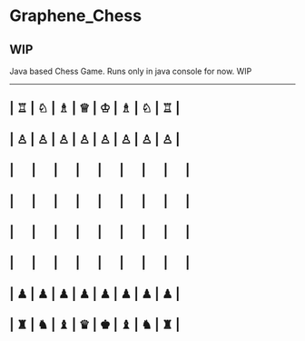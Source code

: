 # Graphene_Chess

## WIP

Java based Chess Game.
Runs only in java console for now. WIP




---------------------------------
| ♖ | ♘ | ♗ | ♕ | ♔ | ♗ | ♘ | ♖ |
---------------------------------
| ♙ | ♙ | ♙ | ♙ | ♙ | ♙ | ♙ | ♙ |
---------------------------------
|&nbsp;&emsp;&nbsp;|&nbsp;&emsp;&nbsp;|&nbsp;&emsp;&nbsp;|&nbsp;&emsp;&nbsp;|&nbsp;&emsp;&nbsp;|&nbsp;&emsp;&nbsp;|&nbsp;&emsp;&nbsp;|&nbsp;&emsp;&nbsp;|
---------------------------------
|&nbsp;&emsp;&nbsp;|&nbsp;&emsp;&nbsp;|&nbsp;&emsp;&nbsp;|&nbsp;&emsp;&nbsp;|&nbsp;&emsp;&nbsp;|&nbsp;&emsp;&nbsp;|&nbsp;&emsp;&nbsp;|&nbsp;&emsp;&nbsp;|
---------------------------------
|&nbsp;&emsp;&nbsp;|&nbsp;&emsp;&nbsp;|&nbsp;&emsp;&nbsp;|&nbsp;&emsp;&nbsp;|&nbsp;&emsp;&nbsp;|&nbsp;&emsp;&nbsp;|&nbsp;&emsp;&nbsp;|&nbsp;&emsp;&nbsp;|
---------------------------------
|&nbsp;&emsp;&nbsp;|&nbsp;&emsp;&nbsp;|&nbsp;&emsp;&nbsp;|&nbsp;&emsp;&nbsp;|&nbsp;&emsp;&nbsp;|&nbsp;&emsp;&nbsp;|&nbsp;&emsp;&nbsp;|&nbsp;&emsp;&nbsp;|
---------------------------------
| ♟ | ♟ | ♟ | ♟ | ♟ | ♟ | ♟ | ♟ |
---------------------------------
| ♜ | ♞ | ♝ | ♛ | ♚ | ♝ | ♞ | ♜ |
---------------------------------





